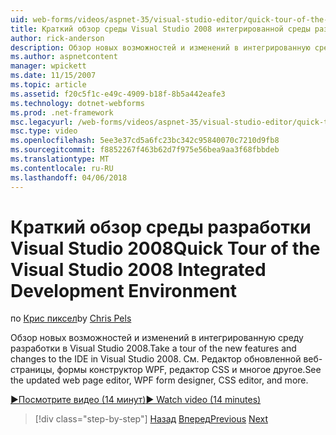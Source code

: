```yaml
---
uid: web-forms/videos/aspnet-35/visual-studio-editor/quick-tour-of-the-visual-studio-2008-integrated-development-environment
title: Краткий обзор среды Visual Studio 2008 интегрированной среды разработки | Документы Microsoft
author: rick-anderson
description: Обзор новых возможностей и изменений в интегрированную среду разработки в Visual Studio 2008. См. Редактор обновленной веб-страницы, формы конструктор WPF, редактор CSS и многое другое.
ms.author: aspnetcontent
manager: wpickett
ms.date: 11/15/2007
ms.topic: article
ms.assetid: f20c5f1c-e49c-4909-b18f-8b5a442eafe3
ms.technology: dotnet-webforms
ms.prod: .net-framework
msc.legacyurl: /web-forms/videos/aspnet-35/visual-studio-editor/quick-tour-of-the-visual-studio-2008-integrated-development-environment
msc.type: video
ms.openlocfilehash: 5ee3e37cd5a6fc23bc342c95840070c7210d9fb8
ms.sourcegitcommit: f8852267f463b62d7f975e56bea9aa3f68fbbdeb
ms.translationtype: MT
ms.contentlocale: ru-RU
ms.lasthandoff: 04/06/2018
---
```

<a name="quick-tour-of-the-visual-studio-2008-integrated-development-environment"></a><span data-ttu-id="96358-104">Краткий обзор среды разработки Visual Studio 2008</span><span class="sxs-lookup"><span data-stu-id="96358-104">Quick Tour of the Visual Studio 2008 Integrated Development Environment</span></span>
====================
<span data-ttu-id="96358-105">по [Крис пиксел](https://twitter.com/chrispels)</span><span class="sxs-lookup"><span data-stu-id="96358-105">by [Chris Pels](https://twitter.com/chrispels)</span></span>

<span data-ttu-id="96358-106">Обзор новых возможностей и изменений в интегрированную среду разработки в Visual Studio 2008.</span><span class="sxs-lookup"><span data-stu-id="96358-106">Take a tour of the new features and changes to the IDE in Visual Studio 2008.</span></span> <span data-ttu-id="96358-107">См. Редактор обновленной веб-страницы, формы конструктор WPF, редактор CSS и многое другое.</span><span class="sxs-lookup"><span data-stu-id="96358-107">See the updated web page editor, WPF form designer, CSS editor, and more.</span></span>

[<span data-ttu-id="96358-108">&#9654;Посмотрите видео (14 минут)</span><span class="sxs-lookup"><span data-stu-id="96358-108">&#9654; Watch video (14 minutes)</span></span>](https://channel9.msdn.com/Blogs/ASP-NET-Site-Videos/quick-tour-of-the-visual-studio-2008-integrated-development-environment)

> [!div class="step-by-step"]
> <span data-ttu-id="96358-109">[Назад](intellisense-for-jscript-and-aspnet-ajax.md)
> [Вперед](creating-and-modifying-a-css-file.md)</span><span class="sxs-lookup"><span data-stu-id="96358-109">[Previous](intellisense-for-jscript-and-aspnet-ajax.md)
[Next](creating-and-modifying-a-css-file.md)</span></span>
